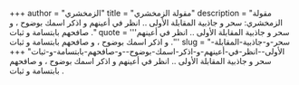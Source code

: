 +++
author = "الزمخشري"
title = "مقولة الزمخشري"
description = "مقولة الزمخشري: سحر و جاذبية المقابلة الأولى .. انظر في أعينهم و اذكر اسمك بوضوح ، و صافحهم بابتسامة و ثبات ."
quote = '''سحر و جاذبية المقابلة الأولى .. انظر في أعينهم و اذكر اسمك بوضوح ، و صافحهم بابتسامة و ثبات .'''
slug = "سحر-و-جاذبية-المقابلة-الأولى--انظر-في-أعينهم-و-اذكر-اسمك-بوضوح--و-صافحهم-بابتسامة-و-ثبات"
+++
سحر و جاذبية المقابلة الأولى .. انظر في أعينهم و اذكر اسمك بوضوح ، و صافحهم بابتسامة و ثبات .
